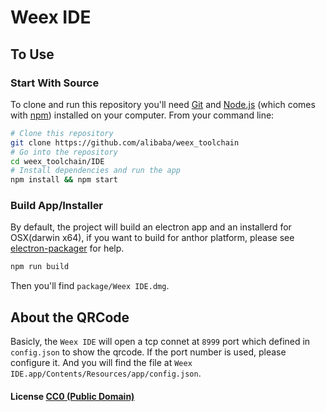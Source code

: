 # Weex IDE

## To Use

### Start With Source

To clone and run this repository you'll need [Git](https://git-scm.com) and [Node.js](https://nodejs.org/en/download/) (which comes with [npm](http://npmjs.com)) installed on your computer. From your command line:

```bash
# Clone this repository
git clone https://github.com/alibaba/weex_toolchain
# Go into the repository
cd weex_toolchain/IDE
# Install dependencies and run the app
npm install && npm start
```

### Build App/Installer

By default, the project will build an electron app and an installerd for OSX(darwin x64), if you want to build for anthor platform, please see [electron-packager](https://www.npmjs.com/package/electron-packager) for help.

```bash
npm run build
```

Then you'll find `package/Weex IDE.dmg`.

## About the QRCode

Basicly, the `Weex IDE` will open a tcp connet at `8999` port which defined in `config.json` to show the qrcode. If the port number is used, please configure it. And you will find the file at `Weex IDE.app/Contents/Resources/app/config.json`.

#### License [CC0 (Public Domain)](LICENSE.md)

